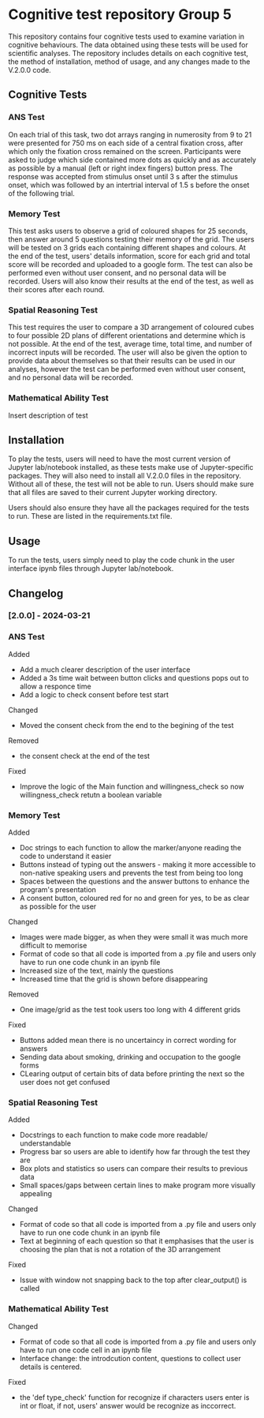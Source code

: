 # Cognitive test repository Group 5

This repository contains four cognitive tests used to examine variation in cognitive behaviours. The data obtained using these tests will be used for scientific analyses. The repository includes details on each cognitive test, the method of installation, method of usage, and any changes made to the V.2.0.0 code.

## Cognitive Tests

### ANS Test
On each trial of this task, two dot arrays ranging in numerosity from 9 to 21 were presented for 750 ms on each side of a central fixation cross, after which only the fixation cross remained on the screen. Participants were asked to judge which side contained more dots as quickly and as accurately as possible by a manual (left or right index fingers) button press. The response was accepted from stimulus onset until 3 s after the stimulus onset, which was followed by an intertrial interval of 1.5 s before the onset of the following trial. 

### Memory Test
This test asks users to observe a grid of coloured shapes for 25 seconds, then answer around 5 questions testing their memory of the grid. The users will be tested on 3 grids each containing different shapes and colours. At the end of the test, users' details information, score for each grid and total score will be recorded and uploaded to a google form. The test can also be performed even without user consent, and no personal data will be recorded. Users will also know their results at the end of the test, as well as their scores after each round. 

### Spatial Reasoning Test
This test requires the user to compare a 3D arrangement of coloured cubes to four possible 2D plans of different orientations and determine which is not possible. At the end of the test, average time, total time, and number of incorrect inputs will be recorded. The user will also be given the option to provide data about themselves so that their results can be used in our analyses, however the test can be performed even without user consent, and no personal data will be recorded.

### Mathematical Ability Test
Insert description of test

## Installation
To play the tests, users will need to have the most current version of Jupyter lab/notebook installed, as these tests make use of Jupyter-specific packages. They will also need to install all V.2.0.0 files in the repository. Without all of these, the test will not be able to run. Users should make sure that all files are saved to their current Jupyter working directory.

Users should also ensure they have all the packages required for the tests to run. These are listed in the requirements.txt file.

## Usage
To run the tests, users simply need to play the code chunk in the user interface ipynb files through Jupyter lab/notebook. 

## Changelog
### [2.0.0] - 2024-03-21

### ANS Test
Added
* Add a much clearer description of the user interface
* Added a 3s time wait between button clicks and questions pops out to allow a responce time
* Add a logic to check consent before test start

Changed
* Moved the consent check from the end to the begining of the test

Removed
* the consent check at the end of the test

Fixed
* Improve the logic of the Main function and willingness_check so now willingness_check retutn a boolean variable

### Memory Test
Added
* Doc strings to each function to allow the marker/anyone reading the code to understand it easier
* Buttons instead of typing out the answers - making it more accessible to non-native speaking users and prevents the test
  from being too long
* Spaces between the questions and the answer buttons to enhance the program's presentation
* A consent button, coloured red for no and green for yes, to be as clear as possible for the user
  
Changed
* Images were made bigger, as when they were small it was much more difficult to memorise
* Format of code so that all code is imported from a .py file and users only have to run one code chunk in an ipynb file
* Increased size of the text, mainly the questions
* Increased time that the grid is shown before disappearing 
  
Removed
* One image/grid as the test took users too long with 4 different grids
  
Fixed
* Buttons added mean there is no uncertaincy in correct wording for answers
* Sending data about smoking, drinking and occupation to the google forms
* CLearing output of certain bits of data before printing the next so the user does not get confused


### Spatial Reasoning Test
Added
* Docstrings to each function to make code more readable/ understandable
* Progress bar so users are able to identify how far through the test they are
* Box plots and statistics so users can compare their results to previous data
* Small spaces/gaps between certain lines to make program more visually appealing

Changed
* Format of code so that all code is imported from a .py file and users only have to run one code chunk in an ipynb file
* Text at beginning of each question so that it emphasises that the user is choosing the plan that is not a rotation of the 3D arrangement

Fixed
* Issue with window not snapping back to the top after clear_output() is called

### Mathematical Ability Test
Changed
* Format of code so that all code is imported from a .py file and users only have to run one code cell in an ipynb file
* Interface change: the introdcution content, questions to collect user details is centered.
  
Fixed
* the 'def type_check' function for recognize if characters users enter is int or float, if not, users' answer would be recognize as inccorrect.
